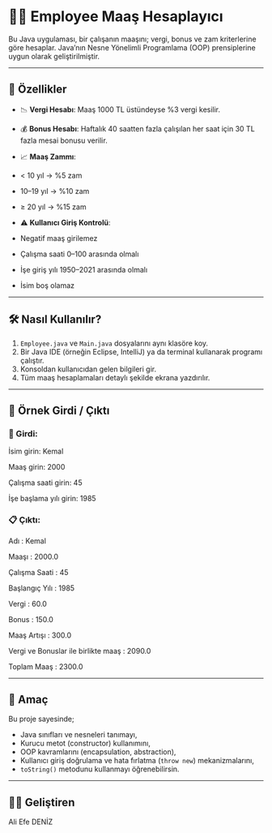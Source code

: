 

# 👨‍💻 Employee Maaş Hesaplayıcı

Bu Java uygulaması, bir çalışanın maaşını; vergi, bonus ve zam kriterlerine göre hesaplar. 
Java’nın Nesne Yönelimli Programlama (OOP) prensiplerine uygun olarak geliştirilmiştir.

---

## 📌 Özellikler

- 📉 **Vergi Hesabı**: Maaş 1000 TL üstündeyse %3 vergi kesilir.
- 💰 **Bonus Hesabı**: Haftalık 40 saatten fazla çalışılan her saat için 30 TL fazla mesai bonusu verilir.
- 📈 **Maaş Zammı**:
- < 10 yıl → %5 zam
- 10–19 yıl → %10 zam
- ≥ 20 yıl → %15 zam

- ⚠️ **Kullanıcı Giriş Kontrolü**:
- Negatif maaş girilemez
- Çalışma saati 0–100 arasında olmalı
- İşe giriş yılı 1950–2021 arasında olmalı
- İsim boş olamaz

---

## 🛠️ Nasıl Kullanılır?

1. `Employee.java` ve `Main.java` dosyalarını aynı klasöre koy.
2. Bir Java IDE (örneğin Eclipse, IntelliJ) ya da terminal kullanarak programı çalıştır.
3. Konsoldan kullanıcıdan gelen bilgileri gir.
4. Tüm maaş hesaplamaları detaylı şekilde ekrana yazdırılır.


---

## 🧪 Örnek Girdi / Çıktı

### 👤 Girdi:

İsim girin: Kemal

Maaş girin: 2000

Çalışma saati girin: 45

İşe başlama yılı girin: 1985

### 📋 Çıktı:

Adı : Kemal

Maaşı : 2000.0

Çalışma Saati : 45

Başlangıç Yılı : 1985

Vergi : 60.0

Bonus : 150.0

Maaş Artışı : 300.0

Vergi ve Bonuslar ile birlikte maaş : 2090.0

Toplam Maaş : 2300.0

---

## 🎯 Amaç

Bu proje sayesinde;
- Java sınıfları ve nesneleri tanımayı,
- Kurucu metot (constructor) kullanımını,
- OOP kavramlarını (encapsulation, abstraction),
- Kullanıcı giriş doğrulama ve hata fırlatma (`throw new`) mekanizmalarını,
- `toString()` metodunu kullanmayı öğrenebilirsin.

---

## 👨‍💻 Geliştiren

Ali Efe DENİZ